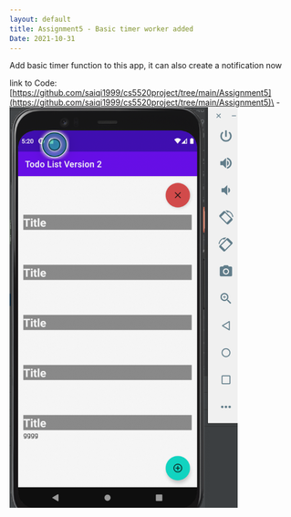 ```yaml
---
layout: default
title: Assignment5 - Basic timer worker added
Date: 2021-10-31
---
```

Add basic timer function to this app, it can also create a notification now

link to Code:
[https://github.com/saiqi1999/cs5520project/tree/main/Assignment5](https://github.com/saiqi1999/cs5520project/tree/main/Assignment5)\
-<img src = https://raw.githubusercontent.com/saiqi1999/cs5520project/gh-pages/images/ScreenShot1.png width="400"/>
